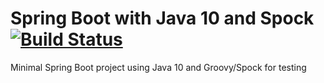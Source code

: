 # Spring Boot with Java 10 and Spock [![Build Status](https://travis-ci.org/mkutz/spring-boot-java-10-spock.svg?branch=master)](https://travis-ci.org/mkutz/spring-boot-java-10-spock)

Minimal Spring Boot project using Java 10 and Groovy/Spock for testing
